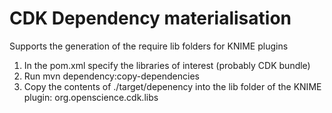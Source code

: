 # CDK Dependency materialisation


Supports the generation of the require lib folders for KNIME plugins

1. In the pom.xml specify the libraries of interest (probably CDK bundle)
2. Run mvn dependency:copy-dependencies
3. Copy the contents of ./target/depenency into the lib folder of the KNIME plugin: org.openscience.cdk.libs

